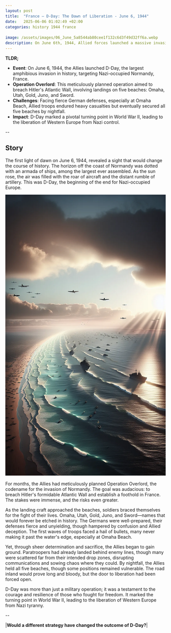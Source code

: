 ```yaml
---
layout: post
title:  "France – D-Day: The Dawn of Liberation - June 6, 1944"
date:   2025-06-06 01:02:49 +02:00
categories: history 1944 france

image: /assets/images/06_June_5a8544ab80cee1f132c6d3f49d32ff6a.webp
description: On June 6th, 1944, Allied forces launched a massive invasion of Nazi-occupied France, marking a pivotal turn in World War II.
---
```


**TLDR;**
- **Event**: On June 6, 1944, the Allies launched D-Day, the largest amphibious invasion in history, targeting Nazi-occupied Normandy, France.
- **Operation Overlord**: This meticulously planned operation aimed to breach Hitler's Atlantic Wall, involving landings on five beaches: Omaha, Utah, Gold, Juno, and Sword.
- **Challenges**: Facing fierce German defenses, especially at Omaha Beach, Allied troops endured heavy casualties but eventually secured all five beaches by nightfall.
- **Impact**: D-Day marked a pivotal turning point in World War II, leading to the liberation of Western Europe from Nazi control.

--


## Story
The first light of dawn on June 6, 1944, revealed a sight that would change the course of history. The horizon off the coast of Normandy was dotted with an armada of ships, among the largest ever assembled. As the sun rose, the air was filled with the roar of aircraft and the distant rumble of artillery. This was D-Day, the beginning of the end for Nazi-occupied Europe.

![Image](/assets/images/06_June_5a8544ab80cee1f132c6d3f49d32ff6a.webp)

For months, the Allies had meticulously planned Operation Overlord, the codename for the invasion of Normandy. The goal was audacious: to breach Hitler's formidable Atlantic Wall and establish a foothold in France. The stakes were immense, and the risks even greater.

As the landing craft approached the beaches, soldiers braced themselves for the fight of their lives. Omaha, Utah, Gold, Juno, and Sword—names that would forever be etched in history. The Germans were well-prepared, their defenses fierce and unyielding, though hampered by confusion and Allied deception. The first waves of troops faced a hail of bullets, many never making it past the water's edge, especially at Omaha Beach.

Yet, through sheer determination and sacrifice, the Allies began to gain ground. Paratroopers had already landed behind enemy lines, though many were scattered far from their intended drop zones, disrupting communications and sowing chaos where they could. By nightfall, the Allies held all five beaches, though some positions remained vulnerable. The road inland would prove long and bloody, but the door to liberation had been forced open.

D-Day was more than just a military operation; it was a testament to the courage and resilience of those who fought for freedom. It marked the turning point in World War II, leading to the liberation of Western Europe from Nazi tyranny.


--

|**Would a different strategy have changed the outcome of D-Day?**|

